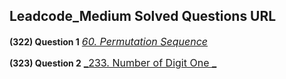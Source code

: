 ## Leadcode_Medium Solved Questions URL

**(322) Question 1** <a href="https://leetcode.com/problems/permutation-sequence/submissions/992916838/" target="_blank" style="font-size: 16px;dispaly:inline-block;">_60. Permutation Sequence_</a> <br/>

**(323) Question 2** <a href="https://leetcode.com/problems/number-of-digit-one/solutions/2479777/java-easy-to-understand-time-o-log-n-faster-than-100-00/" target="_blank" style="font-size: 16px;dispaly:inline-block;">_233. Number of Digit One
_</a> <br/>
